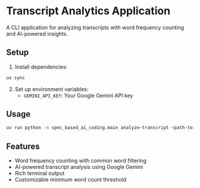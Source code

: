 # Transcript Analytics Application

A CLI application for analyzing transcripts with word frequency counting and AI-powered insights.

## Setup

1. Install dependencies:
```bash
uv sync
```

2. Set up environment variables:
   - `GEMINI_API_KEY`: Your Google Gemini API key

## Usage

```bash
uv run python -m spec_based_ai_coding.main analyze-transcript <path-to-transcript-file>
```

## Features

- Word frequency counting with common word filtering
- AI-powered transcript analysis using Google Gemini
- Rich terminal output
- Customizable minimum word count threshold